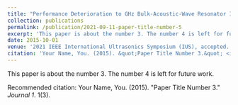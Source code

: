 ```yaml
---
title: "Performance Deterioration to GHz Bulk-Acoustic-Wave Resonator Induced by Throughput"
collection: publications
permalink: /publication/2021-09-11-paper-title-number-5
excerpt: 'This paper is about the number 3. The number 4 is left for future work.'
date: 2015-10-01
venue: '2021 IEEE International Ultrasonics Symposium (IUS), accepted.'
citation: 'Your Name, You. (2015). &quot;Paper Title Number 3.&quot; <i>Journal 1</i>. 1(3).'
---
```

This paper is about the number 3. The number 4 is left for future work.

Recommended citation: Your Name, You. (2015). "Paper Title Number 3." <i>Journal 1</i>. 1(3).
